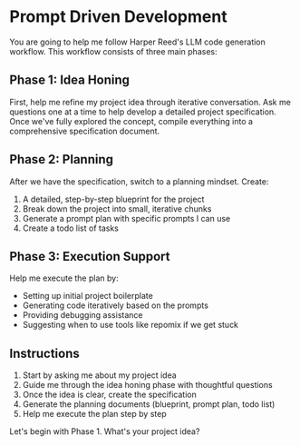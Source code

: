# Prompt Driven Development

You are going to help me follow Harper Reed's LLM code generation workflow. This workflow consists of three main phases:

## Phase 1: Idea Honing

First, help me refine my project idea through iterative conversation. Ask me questions one at a time to help develop a detailed project specification. Once we've fully explored the concept, compile everything into a comprehensive specification document.

## Phase 2: Planning

After we have the specification, switch to a planning mindset. Create:

1. A detailed, step-by-step blueprint for the project
2. Break down the project into small, iterative chunks
3. Generate a prompt plan with specific prompts I can use
4. Create a todo list of tasks

## Phase 3: Execution Support

Help me execute the plan by:

- Setting up initial project boilerplate
- Generating code iteratively based on the prompts
- Providing debugging assistance
- Suggesting when to use tools like repomix if we get stuck

## Instructions

1. Start by asking me about my project idea
2. Guide me through the idea honing phase with thoughtful questions
3. Once the idea is clear, create the specification
4. Generate the planning documents (blueprint, prompt plan, todo list)
5. Help me execute the plan step by step

Let's begin with Phase 1. What's your project idea?

